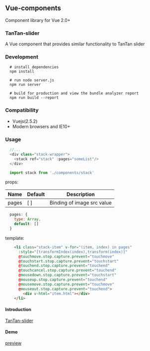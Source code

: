 ## Vue-components
Component library for Vue 2.0+

### TanTan-slider
A Vue component that provides similar functionality to TanTan slider 

### Development
```
  # install dependencies
  npm install

  # run node server.js
  npm run server

  # build for production and view the bundle analyzer report
  npm run build --report
```
### Compatibility
- Vuejs(2.5.2)
- Modern browsers and IE10+

### Usage
```js
  //...
  <div class="stack-wrapper">
    <stack ref="stack" :pages="someList"/>
  </div>

  import stack from './components/stack'
```
props:

|Name| Default|Description|
|----|-----|-----|
| pages |[ ]| Binding of image src value |


```js
  pages: {
    type: Array,
    default: []
  }
```
template:

```html
    <li class="stack-item" v-for="(item, index) in pages"
      :style="[transformIndex(index),transform(index)]"
      @touchmove.stop.capture.prevent="touchmove"
      @touchstart.stop.capture.prevent="touchstart"
      @touchend.stop.capture.prevent="touchend"
      @touchcancel.stop.capture.prevent="touchend"
      @mousedown.stop.capture.prevent="touchstart"
      @mouseup.stop.capture.prevent="touchend"
      @mousemove.stop.capture.prevent="touchmove"
      @mouseout.stop.capture.prevent="touchend">
        <div v-html="item.html"></div>
    </li>
```


#### Introduction
[TanTan-slider](https://www.google.com.hk/search?newwindow=1&safe=strict&ei=5CohW7PdJ8ea0gSBupCIAg&q=markdown%E8%AF%AD%E6%B3%95+%E6%B0%B4%E6%99%B6&oq=markdown%E8%AF%AD%E6%B3%95+%E6%B0%B4%E6%99%B6&gs_l=psy-ab.3...2511.2511.0.3054.1.1.0.0.0.0.104.104.0j1.1.0....0...1c.1.64.psy-ab..0.0.0....0.9Z8MgrIed2I)

#### Demo

[preview](https://ws3.sinaimg.cn/large/006tNc79gy1fsah1hqys3g30sd0g4gtj.gif)